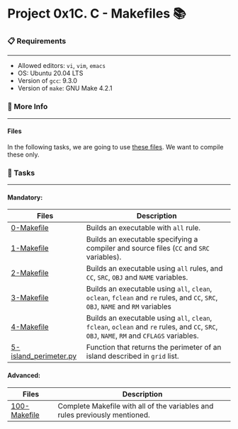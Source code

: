 # Project 0x1C. C - Makefiles 📚

### 📋 Requirements
***
* Allowed editors: `vi`, `vim`, `emacs`
* OS: Ubuntu 20.04 LTS
* Version of `gcc`: 9.3.0
* Version of `make`: GNU Make 4.2.1

### :round_pushpin: More Info
***
#### Files

In the following tasks, we are going to use [these files](https://github.com/holbertonschool/0x1B.c). We want to compile these only.

### 🎯 Tasks
***
#### Mandatory:
| Files | Description |
| --- | --- |
| [0-Makefile](https://github.com/nitaly31/holbertonschool-low_level_programming/blob/master/0x1C-makefiles/0-Makefile) | Builds an executable with `all` rule. |
| [1-Makefile](https://github.com/nitaly31/holbertonschool-low_level_programming/blob/master/0x1C-makefiles/1-Makefile) | Builds an executable specifying a compiler and source files (`CC` and `SRC` variables). |
| [2-Makefile](https://github.com/nitaly31/holbertonschool-low_level_programming/blob/master/0x1C-makefiles/2-Makefile) | Builds an executable using `all` rules, and `CC`, `SRC`, `OBJ` and `NAME` variables. |
| [3-Makefile](https://github.com/nitaly31/holbertonschool-low_level_programming/blob/master/0x1C-makefiles/3-Makefile) | Builds an executable using `all`, `clean`, `oclean`, `fclean` and `re` rules, and `CC`, `SRC`, `OBJ`, `NAME` and `RM` variables |
| [4-Makefile](https://github.com/nitaly31/holbertonschool-low_level_programming/blob/master/0x1C-makefiles/4-Makefile) | Builds an executable using `all`, `clean`, `fclean`, `oclean` and `re` rules, and `CC`, `SRC`, `OBJ`, `NAME`, `RM` and `CFLAGS` variables. |
| [5-island_perimeter.py](https://github.com/nitaly31/holbertonschool-low_level_programming/blob/master/0x1C-makefiles/5-island_perimeter.py) | Function that returns the perimeter of an island described in `grid` list. |

#### Advanced:
| Files | Description |
| --- | --- |
| [100-Makefile](https://github.com/nitaly31/holbertonschool-low_level_programming/blob/master/0x1C-makefiles/100-Makefile) | Complete Makefile with all of the variables and rules previously mentioned. |